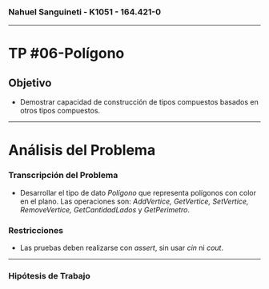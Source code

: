 ### Nahuel Sanguineti - K1051 - 164.421-0
---
# TP #06-Polígono
## Objetivo

* Demostrar capacidad de construcción de tipos compuestos basados en otros tipos compuestos.
---
# Análisis del Problema
### Transcripción del Problema 

* Desarrollar el tipo de dato *Polígono* que representa polígonos con color en el plano. Las operaciones son: *AddVertice, GetVertice, SetVertice, RemoveVertice, GetCantidadLados* y *GetPerimetro*.

### Restricciones

* Las pruebas deben realizarse con *assert*, sin usar *cin* ni *cout*.
---
### Hipótesis de Trabajo
